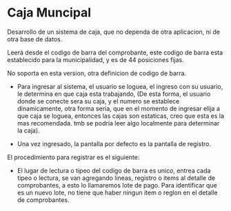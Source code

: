 Caja Muncipal
=============

Desarrollo de un sistema de caja, que no dependa de otra aplicacion, ni de otra base de datos.

Leerá desde el codigo de barra del comprobante, este codigo de barra esta establecido para la municipalidad, y es de 44 posiciones fijas.

No soporta en esta version, otra definicion de codigo de barra.

- Para ingresar al sistema, el usuario se loguea, el ingreso con su usuario, le determina en que caja esta trabajando, (De esta forma, el usuario donde se conecte sera su caja, y el numero se establece dinamicamente, otra forma seria, que en el momento de ingresar elija a que caja se loguea, entonces las cajas son estaticas, creo que esta es la mas recomendada. tmb se podria leer algo localmente para determinar la caja).

- Una vez ingresado, la pantalla por defecto es la pantalla de registro. 

El procedimiento para registrar es el siguiente:

- El lugar de lectura o tipeo del codigo de barra es unico, entrea cada tipeo o lectura, se van agregando lineas, registro o items al detalle de comprobantes, a esto lo llamaremos lote de pago.  Para identificar que es un nuevo lote, no tiene que haber ningun item o reglon en el detalle de comprobantes.  



